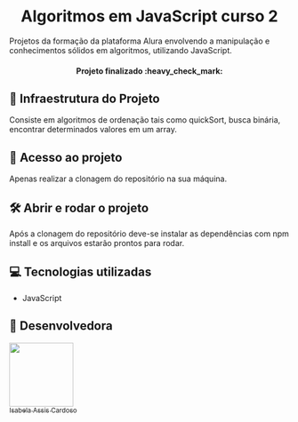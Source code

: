 
<h1 align="center">  Algoritmos em JavaScript curso 2 </h1>

Projetos da formação da plataforma Alura envolvendo a manipulação e conhecimentos sólidos em algoritmos, utilizando JavaScript.

  <h4 align="center"> 
      Projeto finalizado :heavy_check_mark:
</h4>

##  :mag_right: Infraestrutura do Projeto

Consiste em algoritmos de ordenação tais como quickSort, busca binária, encontrar determinados valores em um array.


## 📁 Acesso ao projeto

Apenas realizar a clonagem do repositório na sua máquina.

## 🛠️ Abrir e rodar o projeto

Após a clonagem do repositório deve-se instalar as dependências com npm install  e os arquivos estarão prontos para rodar.



## :computer: Tecnologias utilizadas
- JavaScript


  
 
##  :woman: Desenvolvedora
 
 [<img src="https://avatars.githubusercontent.com/u/66324902?v=4" width=115><br><sub>Isabela Assis Cardoso</sub>](https://github.com/IsabelaAC) 
